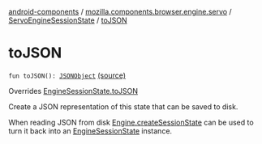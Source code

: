 [android-components](../../index.md) / [mozilla.components.browser.engine.servo](../index.md) / [ServoEngineSessionState](index.md) / [toJSON](./to-j-s-o-n.md)

# toJSON

`fun toJSON(): `[`JSONObject`](https://developer.android.com/reference/org/json/JSONObject.html) [(source)](https://github.com/mozilla-mobile/android-components/blob/master/components/browser/engine-servo/src/main/java/mozilla/components/browser/engine/servo/ServoEngineSessionState.kt#L14)

Overrides [EngineSessionState.toJSON](../../mozilla.components.concept.engine/-engine-session-state/to-j-s-o-n.md)

Create a JSON representation of this state that can be saved to disk.

When reading JSON from disk [Engine.createSessionState](../../mozilla.components.concept.engine/-engine/create-session-state.md) can be used to turn it back into an [EngineSessionState](../../mozilla.components.concept.engine/-engine-session-state/index.md)
instance.

